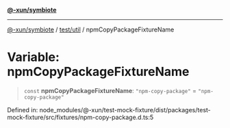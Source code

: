 [**@-xun/symbiote**](../../../README.md)

***

[@-xun/symbiote](../../../README.md) / [test/util](../README.md) / npmCopyPackageFixtureName

# Variable: npmCopyPackageFixtureName

> `const` **npmCopyPackageFixtureName**: `"npm-copy-package"` = `"npm-copy-package"`

Defined in: node\_modules/@-xun/test-mock-fixture/dist/packages/test-mock-fixture/src/fixtures/npm-copy-package.d.ts:5

